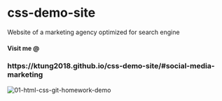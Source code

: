# css-demo-site
<p>Website of a marketing agency optimized for search engine</p> 
<h4>Visit me @</h4> <h3>https://ktung2018.github.io/css-demo-site/#social-media-marketing</h3>

![01-html-css-git-homework-demo](https://github.com/ktung2018/css-demo-site/assets/35645038/47765abf-1dc1-411e-b45c-aeb4fdb48b10)

